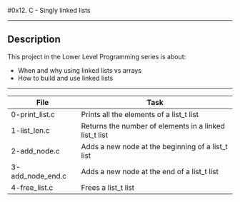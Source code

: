 #0x12. C - Singly linked lists

---
## Description

This project in the Lower Level Programming series is about:
* When and why using linked lists vs arrays
* How to build and use linked lists

---
File|Task
---|---
0-print_list.c | Prints all the elements of a list_t list
1-list_len.c | Returns the number of elements in a linked list_t list
2-add_node.c | Adds a new node at the beginning of a list_t list
3-add_node_end.c | Adds a new node at the end of a list_t list
4-free_list.c | Frees a list_t list
